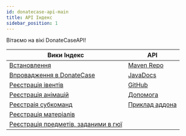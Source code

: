 ```yaml
---
id: donatecase-api-main
title: API Індекс
sidebar_position: 1
---
```

Вітаємо на вікі DonateCaseAPI!


| Вики Індекс                                           | API                                                                                                               |
|-------------------------------------------------------|-------------------------------------------------------------------------------------------------------------------|
| [Встановлення](install)                               | [Maven Repo](https://repo.jodex.xyz/#/releases/com/jodexindustries/donatecase/DonateCaseAPI)            |
| [Впровадження в DonateCase](implementing)             | [JavaDocs](https://repo.jodex.xyz/javadoc/releases/com/jodexindustries/donatecase/spigot/latest) |
| [Реєстрація івентів](register-events)                 | [GitHub](https://github.com/Jodexx/DonateCase)                                                                    |
| [Реєстрація анімацій](register-animations)            | [Допомога](https://discord.gg/NVE4vWnJ9j)                                                                         |
| [Реєстраія субкоманд](register-subcommands)           | [Приклад аддона](https://github.com/Jodexx/DonateCaseTestAddon)                                                   |
| [Реєстрація матеріалів](materials)                    |                                                                                                                   |
| [Реєстрація предметів, заданими в гюї](guitypeditems) |                                                                                                                   |
